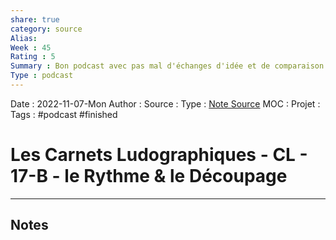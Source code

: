 ```yaml
---
share: true 
category: source
Alias:
Week : 45
Rating : 5 
Summary : Bon podcast avec pas mal d'échanges d'idée et de comparaison sur la façon de jouer.
Type : podcast
---
```

Date : 2022-11-07-Mon
Author :
Source : 
Type : [Note Source](Note%20Source)
MOC :
Projet : 
Tags : #podcast #finished 

# Les Carnets Ludographiques - CL - 17-B - le Rythme & le Découpage


***

## Notes
